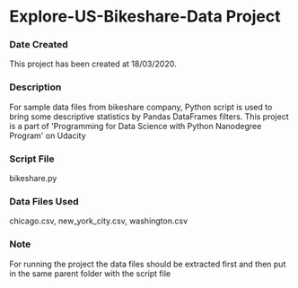 # Explore-US-Bikeshare-Data Project

### Date Created
This project has been created at 18/03/2020.

### Description
For sample data files from bikeshare company, Python script is used to bring some descriptive statistics by Pandas DataFrames filters.
This project is a part of 'Programming for Data Science with Python Nanodegree Program' on Udacity

### Script File
bikeshare.py

### Data Files Used
chicago.csv, new_york_city.csv, washington.csv


### Note
For running the project the data files should be extracted first and then put in the same parent folder with the script file
